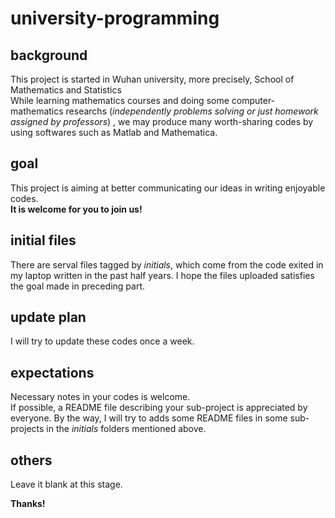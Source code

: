 # university-programming  
## background  
This project is started in Wuhan university, more precisely, School of Mathematics and Statistics  
While learning mathematics courses and doing some computer-mathematics researchs (_independently problems solving or just  homework assigned by professors_) , we may produce many worth-sharing codes by using  softwares such as Matlab and Mathematica.  
## goal  
This project is aiming at better communicating our ideas in writing enjoyable codes.  
**It is welcome for you to join us!**
## initial files  
There are serval files tagged by _initials_, which come from the code exited in my laptop written in the past half years.
I hope the files uploaded satisfies the goal made in preceding part.
## update plan  
I will try to update these codes once a week.
## expectations  
Necessary notes in your codes is welcome.    
If possible, a README file describing your sub-project is appreciated by everyone.
By the way, I will try to adds some README files in some sub-projects in the _initials_ folders mentioned above.
## others 
Leave it blank at this stage.

**Thanks!**
